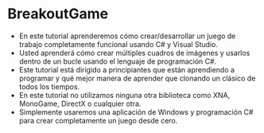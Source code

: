 # BreakoutGame

- En este tutorial aprenderemos cómo crear/desarrollar un juego de trabajo completamente funcional usando C# y Visual Studio.
- Usted aprenderá cómo crear múltiples cuadros de imágenes y usarlos dentro de un bucle usando el lenguaje de programación C#.
- Este tutorial está dirigido a principiantes que están aprendiendo a programar y qué mejor manera de aprender que clonando un clásico de todos los tiempos.
- En este tutorial no utilizamos ninguna otra biblioteca como XNA, MonoGame, DirectX o cualquier otra.
- Simplemente usaremos una aplicación de Windows y programación C# para crear completamente un juego desde cero.

